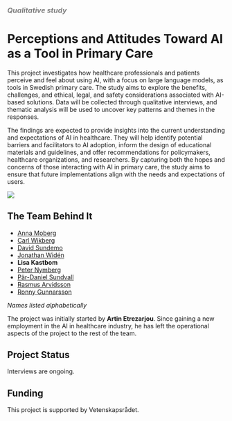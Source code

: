 <h3 style="color: grey;"><i>Qualitative study</i></h3>

# Perceptions and Attitudes Toward AI as a Tool in Primary Care

This project investigates how healthcare professionals and patients perceive and feel about using AI, with a focus on large language models, as tools in Swedish primary care. The study aims to explore the benefits, challenges, and ethical, legal, and safety considerations associated with AI-based solutions. Data will be collected through qualitative interviews, and thematic analysis will be used to uncover key patterns and themes in the responses.

The findings are expected to provide insights into the current understanding and expectations of AI in healthcare. They will help identify potential barriers and facilitators to AI adoption, inform the design of educational materials and guidelines, and offer recommendations for policymakers, healthcare organizations, and researchers. By capturing both the hopes and concerns of those interacting with AI in primary care, the study aims to ensure that future implementations align with the needs and expectations of users.

<img src="/qualitative_study.webp">

## The Team Behind It

- [Anna Moberg](/About%20PETRA/The%20team#anna)
- [Carl Wikberg](/About%20PETRA/The%20team#carl)
- [David Sundemo](/About%20PETRA/The%20team#david)
- [Jonathan Widén](/About%20PETRA/The%20team#jonathan)
- **Lisa Kastbom**
- [Peter Nymberg](/About%20PETRA/The%20team#peter)
- [Pär-Daniel Sundvall](/About%20PETRA/The%20team#par-daniel)
- [Rasmus Arvidsson](/About%20PETRA/The%20team#rasmus)
- [Ronny Gunnarsson](/About%20PETRA/The%20team#ronny)

_Names listed alphabetically_

The project was initially started by **Artin Etrezarjou**. Since gaining a new employment in the AI in healthcare industry, he has left the operational aspects of the project to the rest of the team.

## Project Status

Interviews are ongoing.

## Funding

This project is supported by Vetenskapsrådet.
